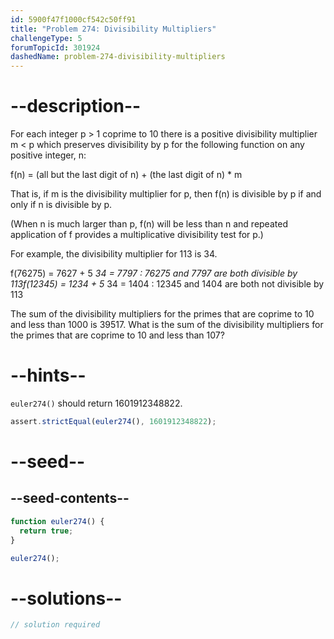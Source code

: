 ```yaml
---
id: 5900f47f1000cf542c50ff91
title: "Problem 274: Divisibility Multipliers"
challengeType: 5
forumTopicId: 301924
dashedName: problem-274-divisibility-multipliers
---
```


# --description--

For each integer p > 1 coprime to 10 there is a positive divisibility multiplier m &lt; p which preserves divisibility by p for the following function on any positive integer, n:

f(n) = (all but the last digit of n) + (the last digit of n) \* m

That is, if m is the divisibility multiplier for p, then f(n) is divisible by p if and only if n is divisible by p.

(When n is much larger than p, f(n) will be less than n and repeated application of f provides a multiplicative divisibility test for p.)

For example, the divisibility multiplier for 113 is 34.

f(76275) = 7627 + 5 _34 = 7797 : 76275 and 7797 are both divisible by 113f(12345) = 1234 + 5_ 34 = 1404 : 12345 and 1404 are both not divisible by 113

The sum of the divisibility multipliers for the primes that are coprime to 10 and less than 1000 is 39517. What is the sum of the divisibility multipliers for the primes that are coprime to 10 and less than 107?

# --hints--

`euler274()` should return 1601912348822.

```js
assert.strictEqual(euler274(), 1601912348822);
```

# --seed--

## --seed-contents--

```js
function euler274() {
  return true;
}

euler274();
```

# --solutions--

```js
// solution required
```
